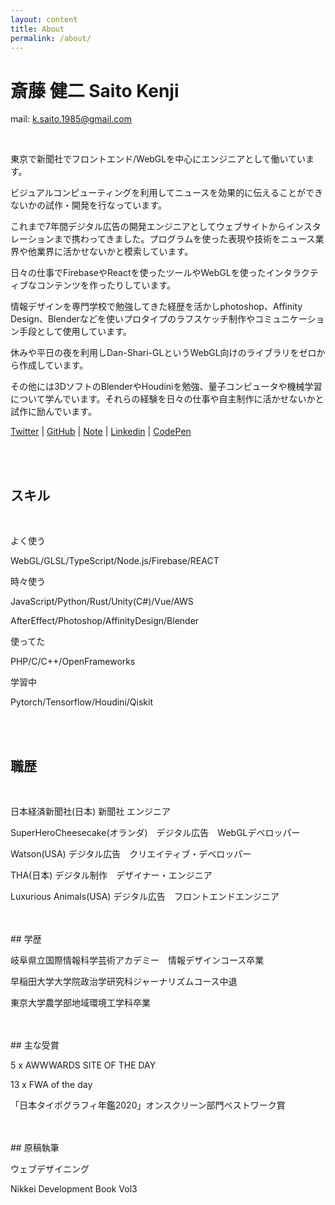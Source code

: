 ```yaml
---
layout: content
title: About
permalink: /about/
---
```



<h1 class="about-h1">斎藤 健二 Saito Kenji</h1>

mail: k.saito.1985@gmail.com

<br>

東京で新聞社でフロントエンド/WebGLを中心にエンジニアとして働いています。

ビジュアルコンピューティングを利用してニュースを効果的に伝えることができないかの試作・開発を行なっています。

これまで7年間デジタル広告の開発エンジニアとしてウェブサイトからインスタレーションまで携わってきました。プログラムを使った表現や技術をニュース業界や他業界に活かせないかと模索しています。

日々の仕事でFirebaseやReactを使ったツールやWebGLを使ったインタラクティブなコンテンツを作ったりしています。

情報デザインを専門学校で勉強してきた経歴を活かしphotoshop、Affinity Design、Blenderなどを使いプロタイプのラフスケッチ制作やコミュニケーション手段として使用しています。

休みや平日の夜を利用しDan-Shari-GLというWebGL向けのライブラリをゼロから作成しています。

その他には3DソフトのBlenderやHoudiniを勉強、量子コンピュータや機械学習について学んでいます。それらの経験を日々の仕事や自主制作に活かせないかと試作に励んでいます。

[Twitter](https://twitter.com/kenji_special)
 | [GitHub](https://github.com/kenjiSpecial)
 | [Note](https://note.com/kenji_special)
 | [Linkedin](https://www.linkedin.com/in/kenji-saito-5a327340)
 | [CodePen](http://codepen.io/kenjiSpecial/)

<br>
<br>
<h2>スキル</h2>
<br>

よく使う

WebGL/GLSL/TypeScript/Node.js/Firebase/REACT

時々使う

JavaScript/Python/Rust/Unity(C#)/Vue/AWS

AfterEffect/Photoshop/AffinityDesign/Blender

使ってた

PHP/C/C++/OpenFrameworks

学習中

Pytorch/Tensorflow/Houdini/Qiskit

<br>
<br>

## 職歴
<br>

日本経済新聞社(日本) 新聞社 エンジニア

SuperHeroCheesecake(オランダ)　デジタル広告　WebGLデベロッパー

Watson(USA) デジタル広告　クリエイティブ・デベロッパー

THA(日本) デジタル制作　デザイナー・エンジニア

Luxurious Animals(USA) デジタル広告　フロントエンドエンジニア


<br>
<br>
## 学歴
<br>

岐阜県立国際情報科学芸術アカデミー　情報デザインコース卒業

早稲田大学大学院政治学研究科ジャーナリズムコース中退

東京大学農学部地域環境工学科卒業

<br>
<br>
## 主な受賞
<br>

5 x AWWWARDS SITE OF THE DAY

13 x FWA of the day

「日本タイポグラフィ年鑑2020」オンスクリーン部門ベストワーク賞

<br>
<br>
## 原稿執筆
<br>

ウェブデザイニング

Nikkei Development Book Vol3


